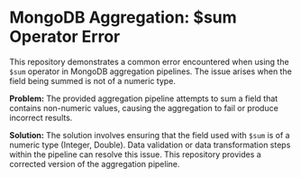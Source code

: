 # MongoDB Aggregation: $sum Operator Error
This repository demonstrates a common error encountered when using the `$sum` operator in MongoDB aggregation pipelines.  The issue arises when the field being summed is not of a numeric type. 

**Problem:** The provided aggregation pipeline attempts to sum a field that contains non-numeric values, causing the aggregation to fail or produce incorrect results. 

**Solution:**  The solution involves ensuring that the field used with `$sum` is of a numeric type (Integer, Double).  Data validation or data transformation steps within the pipeline can resolve this issue. This repository provides a corrected version of the aggregation pipeline.